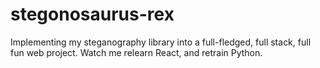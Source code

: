 # stegonosaurus-rex
Implementing my steganography library into a full-fledged, full stack, full fun web project. Watch me relearn React, and retrain Python.
